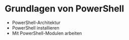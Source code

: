 # Grundlagen von PowerShell
- PowerShell-Architektur
- PowerShell installieren
- Mit PowerShell-Modulen arbeiten
